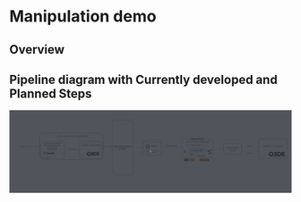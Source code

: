 # Manipulation demo

## Overview

## Pipeline diagram with Currently developed and Planned Steps

![pipeline](imgs/openvla_diagram.gif)
